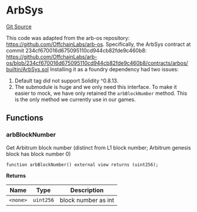 # ArbSys
[Git Source](https://github.com/PermissionlessGames/degen-casino/blob/d03c8f1fa5e56b8c8ef10644a3f7961827cbcfc4/src/ArbSys.sol)

This code was adapted from the arb-os repository: https://github.com/OffchainLabs/arb-os.
Specifically, the ArbSys contract at commit 234cf670016d675095110cd944cb82fde9c460b8:
https://github.com/OffchainLabs/arb-os/blob/234cf670016d675095110cd944cb82fde9c460b8/contracts/arbos/builtin/ArbSys.sol
Installing it as a foundry dependency had two issues:
1. Default tag did not support Solidity ^0.8.13.
2. The submodule is huge and we only need this interface.
To make it easier to mock, we have only retained the `arbBlockNumber` method. This is the only method we currently use in our games.


## Functions
### arbBlockNumber

Get Arbitrum block number (distinct from L1 block number; Arbitrum genesis block has block number 0)


```solidity
function arbBlockNumber() external view returns (uint256);
```
**Returns**

|Name|Type|Description|
|----|----|-----------|
|`<none>`|`uint256`|block number as int|


